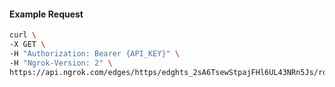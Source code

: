 <!-- Code generated for API Clients. DO NOT EDIT. -->

#### Example Request

```bash
curl \
-X GET \
-H "Authorization: Bearer {API_KEY}" \
-H "Ngrok-Version: 2" \
https://api.ngrok.com/edges/https/edghts_2sA6TsewStpajFHl6UL43NRn5Js/routes/edghtsrt_2sA6Tv5xly9faCbcId0EyWeGrzY/websocket_tcp_converter
```
